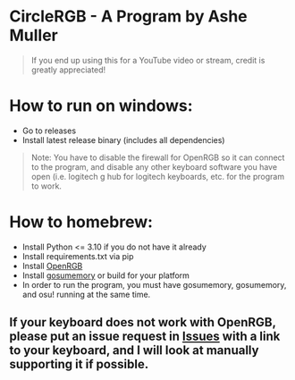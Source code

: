 # CircleRGB - A Program by Ashe Muller
> If you end up using this for a YouTube video or stream, credit is greatly appreciated!

# How to run on windows:
- Go to releases
- Install latest release binary (includes all dependencies)
> Note: You have to disable the firewall for OpenRGB so it can connect to the program, and disable any other keyboard software you have open (i.e. logitech g hub for logitech keyboards, etc. for the program to work.

# How to homebrew:
- Install Python <= 3.10 if you do not have it already
- Install requirements.txt via pip
- Install [OpenRGB](https://openrgb.org)
- Install [gosumemory](https://github.com/l3lackShark/gosumemory) or build for your platform
- In order to run the program, you must have gosumemory, gosumemory, and osu! running at the same time.

## If your keyboard does not work with OpenRGB, please put an issue request in [Issues](https://github.com/MaleVTuber/CircleRGB/issues) with a link to your keyboard, and I will look at manually supporting it if possible.

## 
